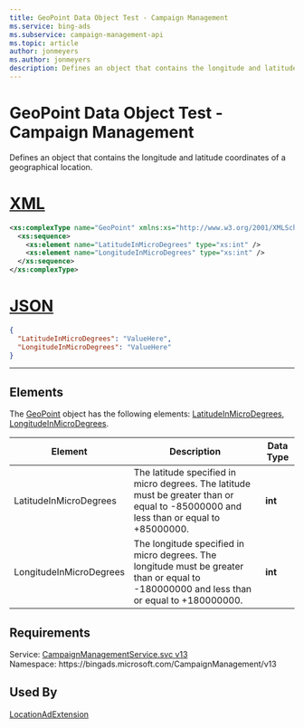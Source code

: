 ```yaml
---
title: GeoPoint Data Object Test - Campaign Management
ms.service: bing-ads
ms.subservice: campaign-management-api
ms.topic: article
author: jonmeyers
ms.author: jonmeyers
description: Defines an object that contains the longitude and latitude coordinates of a geographical location.(test)
---
```

# GeoPoint Data Object Test - Campaign Management
Defines an object that contains the longitude and latitude coordinates of a geographical location.

# [XML](#tab/xml)

```xml
<xs:complexType name="GeoPoint" xmlns:xs="http://www.w3.org/2001/XMLSchema">
  <xs:sequence>
    <xs:element name="LatitudeInMicroDegrees" type="xs:int" />
    <xs:element name="LongitudeInMicroDegrees" type="xs:int" />
  </xs:sequence>
</xs:complexType>
```

# [JSON](#tab/json)

```json
{
  "LatitudeInMicroDegrees": "ValueHere",
  "LongitudeInMicroDegrees": "ValueHere"
}
```

-----

## <a name="elements"></a>Elements

The [GeoPoint](geopoint.md) object has the following elements: [LatitudeInMicroDegrees](#latitudeinmicrodegrees), [LongitudeInMicroDegrees](#longitudeinmicrodegrees).

|Element|Description|Data Type|
|-----------|---------------|-------------|
|<a name="latitudeinmicrodegrees"></a>LatitudeInMicroDegrees|The latitude specified in micro degrees. The latitude must be greater than or equal to -85000000 and less than or equal to +85000000.|**int**|
|<a name="longitudeinmicrodegrees"></a>LongitudeInMicroDegrees|The longitude specified in micro degrees. The longitude must be greater than or equal to -180000000 and less than or equal to +180000000.|**int**|

## Requirements
Service: [CampaignManagementService.svc v13](https://campaign.api.bingads.microsoft.com/Api/Advertiser/CampaignManagement/v13/CampaignManagementService.svc)  
Namespace: https\://bingads.microsoft.com/CampaignManagement/v13  

## Used By
[LocationAdExtension](locationadextension.md)  
